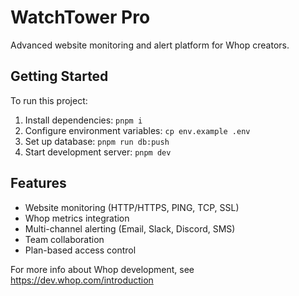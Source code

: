 # WatchTower Pro

Advanced website monitoring and alert platform for Whop creators.

## Getting Started

To run this project:

1. Install dependencies: `pnpm i`
2. Configure environment variables: `cp env.example .env`
3. Set up database: `pnpm run db:push`
4. Start development server: `pnpm dev`

## Features

- Website monitoring (HTTP/HTTPS, PING, TCP, SSL)
- Whop metrics integration
- Multi-channel alerting (Email, Slack, Discord, SMS)
- Team collaboration
- Plan-based access control

For more info about Whop development, see https://dev.whop.com/introduction
